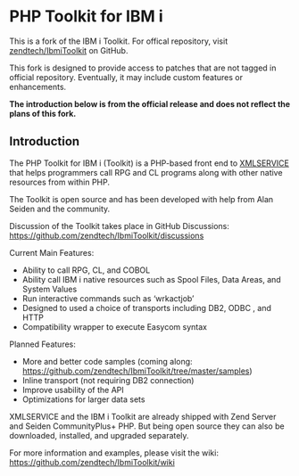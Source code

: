 PHP Toolkit for IBM i 
=====================

This is a fork of the IBM i Toolkit.  For offical repository, visit [zendtech/IbmiToolkit](https://github.com/zendtech/IbmiToolkit) on GitHub.

This fork is designed to provide access to patches that are not tagged in official repository.  Eventually, it may include custom features or enhancements.

**The introduction below is from the official release and does not reflect the plans of this fork.**


Introduction
------------

The PHP Toolkit for IBM i (Toolkit) is a PHP-based front end to [XMLSERVICE](http://www.youngiprofessionals.com/wiki/XMLSERVICE) that helps programmers call RPG and CL programs along with other native resources from within PHP. 

The Toolkit is open source and has been developed with help from Alan Seiden and the community. 

Discussion of the Toolkit takes place in GitHub Discussions:
https://github.com/zendtech/IbmiToolkit/discussions

Current Main Features:

- Ability to call RPG, CL, and COBOL
- Ability call IBM i native resources such as Spool Files, Data Areas, and System Values
- Run interactive commands such as ‘wrkactjob’
- Designed to used a choice of transports including DB2, ODBC , and HTTP
- Compatibility wrapper to execute Easycom syntax

Planned Features:

- More and better code samples (coming along: https://github.com/zendtech/IbmiToolkit/tree/master/samples) 
- Inline transport (not requiring DB2 connection)
- Improve usability of the API
- Optimizations for larger data sets

XMLSERVICE and the IBM i Toolkit are already shipped with Zend Server and Seiden CommunityPlus+ PHP. But being 
open source they can also be downloaded, installed, and upgraded separately.

For more information and examples, please visit the wiki:
https://github.com/zendtech/IbmiToolkit/wiki
